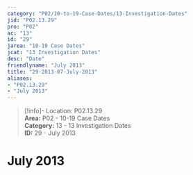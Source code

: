 ```yaml
---  
category: "P02/10-to-19-Case-Dates/13-Investigation-Dates"  
jid: "P02.13.29"  
pro: "P02"  
ac: "13"  
id: "29"  
jarea: "10-19 Case Dates"  
jcat: "13 Investigation Dates"  
desc: "Date"  
friendlyname: "July 2013"  
title: "29-2013-07-July-2013"  
aliases:   
- "P02.13.29"  
- "July 2013"  
---  
```

>[!info]- Location: P02.13.29  
>**Area:** P02 - 10-19 Case Dates  
>**Category:** 13 - 13 Investigation Dates  
>**ID:** 29 - July 2013  
  
# July 2013  
